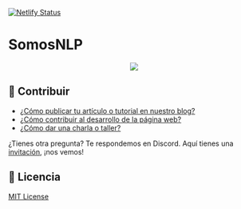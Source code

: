 [![Netlify Status](https://api.netlify.com/api/v1/badges/a1a287d2-c2b8-4a1f-991d-0c1c73d2aa72/deploy-status)](https://app.netlify.com/sites/somosnlp/deploys)

# SomosNLP

<p align='center'>
  <img src='https://raw.githubusercontent.com/somosnlp/assets/main/logo.svg' />
</p>

## 🙌 Contribuir
- [¿Cómo publicar tu artículo o tutorial en nuestro blog?](https://github.com/somosnlp/somosnlp.org/blob/main/CONTRIBUTING.md#-publicar-un-art%C3%ADculo-en-el-blog)
- [¿Cómo contribuir al desarrollo de la página web?](https://github.com/somosnlp/somosnlp.org/blob/main/CONTRIBUTING.md#-contribuir-al-desarrollo-de-la-p%C3%A1gina-web)
- [¿Cómo dar una charla o taller?](https://kq8ietkql1m.typeform.com/to/BYH9KG3f)

¿Tienes otra pregunta? Te respondemos en Discord. Aquí tienes una [invitación](https://discord.com/invite/my8w7JUxZR), ¡nos vemos!

## 📜 Licencia
[MIT License](https://github.com/somosnlp/somosnlp.org/blob/main/LICENSE)
